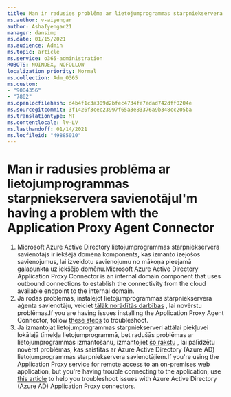```yaml
---
title: Man ir radusies problēma ar lietojumprogrammas starpniekservera savienotāju
ms.author: v-aiyengar
author: AshaIyengar21
manager: dansimp
ms.date: 01/15/2021
ms.audience: Admin
ms.topic: article
ms.service: o365-administration
ROBOTS: NOINDEX, NOFOLLOW
localization_priority: Normal
ms.collection: Adm_O365
ms.custom:
- "9004356"
- "7802"
ms.openlocfilehash: d4b4f1c3a309d2bfec4734fe7edad742dff0204e
ms.sourcegitcommit: 3f1426f3cec23997f65a3e83376a9b348cc205ba
ms.translationtype: MT
ms.contentlocale: lv-LV
ms.lasthandoff: 01/14/2021
ms.locfileid: "49885010"
---
```

# <a name="im-having-a-problem-with-the-application-proxy-agent-connector"></a><span data-ttu-id="909ab-102">Man ir radusies problēma ar lietojumprogrammas starpniekservera savienotāju</span><span class="sxs-lookup"><span data-stu-id="909ab-102">I'm having a problem with the Application Proxy Agent Connector</span></span>

1. <span data-ttu-id="909ab-103">Microsoft Azure Active Directory lietojumprogrammas starpniekservera savienotājs ir iekšējā domēna komponents, kas izmanto izejošos savienojumus, lai izveidotu savienojumu no mākoņa pieejamā galapunkta uz iekšējo domēnu.</span><span class="sxs-lookup"><span data-stu-id="909ab-103">Microsoft Azure Active Directory Application Proxy Connector is an internal domain component that uses outbound connections to establish the connectivity from the cloud available endpoint to the internal domain.</span></span>
1. <span data-ttu-id="909ab-104">Ja rodas problēmas, instalējot lietojumprogrammas starpniekservera aģenta savienotāju, veiciet [tālāk norādītās darbības](https://docs.microsoft.com/azure/active-directory/application-proxy-connector-installation-problem/?WT.mc_id=UI_AAD_Enterprise_Apps_Support_L2_Overview) , lai novērstu problēmas.</span><span class="sxs-lookup"><span data-stu-id="909ab-104">If you are having issues installing the Application Proxy Agent Connector, follow [these steps](https://docs.microsoft.com/azure/active-directory/application-proxy-connector-installation-problem/?WT.mc_id=UI_AAD_Enterprise_Apps_Support_L2_Overview) to troubleshoot.</span></span>
1. <span data-ttu-id="909ab-105">Ja izmantojat lietojumprogrammas starpniekserveri attālai piekļuvei lokālajā tīmekļa lietojumprogrammā, bet radušās problēmas ar lietojumprogrammas izmantošanu, izmantojiet [šo rakstu](https://docs.microsoft.com/azure/active-directory/manage-apps/application-proxy-debug-connectors) , lai palīdzētu novērst problēmas, kas saistītas ar Azure Active Directory (Azure AD) lietojumprogrammas starpniekservera savienotājiem.</span><span class="sxs-lookup"><span data-stu-id="909ab-105">If you're using the Application Proxy service for remote access to an on-premises web application, but you're having trouble connecting to the application, use [this article](https://docs.microsoft.com/azure/active-directory/manage-apps/application-proxy-debug-connectors) to help you troubleshoot issues with Azure Active Directory (Azure AD) Application Proxy connectors.</span></span>
